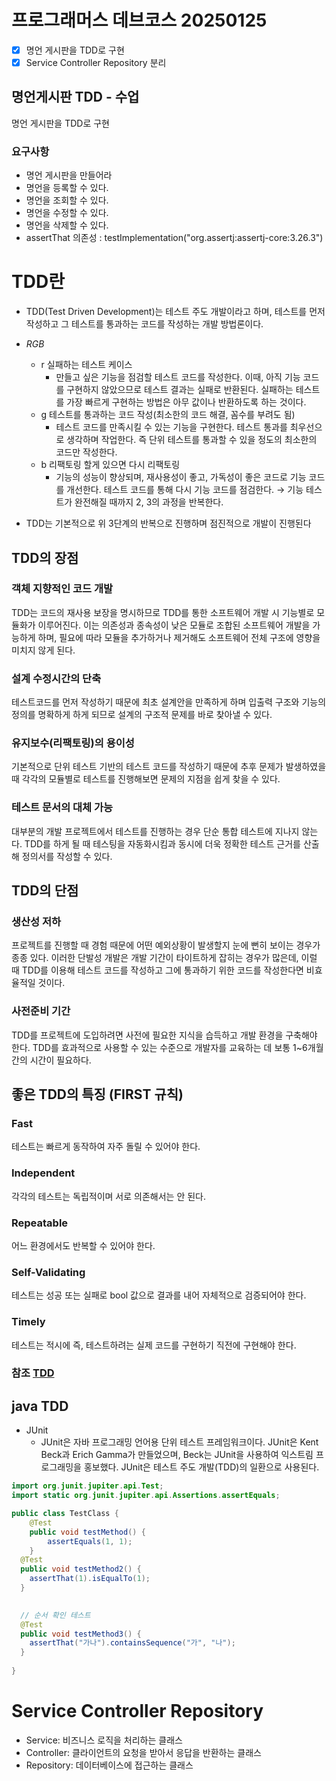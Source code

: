 # 프로그래머스 데브코스 20250125
- [X] 명언 게시판을 TDD로 구현
- [X] Service Controller Repository 분리

## 명언게시판 TDD - 수업
명언 게시판을 TDD로 구현

### 요구사항
- 명언 게시판을 만들어라
- 명언을 등록할 수 있다.
- 명언을 조회할 수 있다.
- 명언을 수정할 수 있다.
- 명언을 삭제할 수 있다.
- assertThat 의존성 : testImplementation("org.assertj:assertj-core:3.26.3")

# TDD란
- TDD(Test Driven Development)는 테스트 주도 개발이라고 하며, 테스트를 먼저 작성하고 그 테스트를 통과하는 코드를 작성하는 개발 방법론이다.

- *RGB*
  - r 실패하는 테스트 케이스
    - 만들고 싶은 기능을 점검할 테스트 코드를 작성한다. 이때, 아직 기능 코드를 구현하지 않았으므로 테스트 결과는 실패로 반환된다. 실패하는 테스트를 가장 빠르게 구현하는 방법은 아무 값이나 반환하도록 하는 것이다.
  - g 테스트를 통과하는 코드 작성(최소한의 코드 해결, 꼼수를 부려도 됨)
    - 테스트 코드를 만족시킬 수 있는 기능을 구현한다. 테스트 통과를 최우선으로 생각하며 작업한다. 즉 단위 테스트를 통과할 수 있을 정도의 최소한의 코드만 작성한다.
  - b 리팩토링 할게 있으면 다시 리팩토링
    - 기능의 성능이 향상되며, 재사용성이 좋고, 가독성이 좋은 코드로 기능 코드를 개선한다. 테스트 코드를 통해 다시 기능 코드를 점검한다. → 기능 테스트가 완전해질 때까지 2, 3의 과정을 반복한다.
  
- TDD는 기본적으로 위 3단계의 반복으로 진행하며 점진적으로 개발이 진행된다

## TDD의 장점 
### 객체 지향적인 코드 개발 
TDD는 코드의 재사용 보장을 명시하므로 TDD를 통한 소프트웨어 개발 시 기능별로 모듈화가 이루어진다. 이는 의존성과 종속성이 낮은 모듈로 조합된 소프트웨어 개발을 가능하게 하며, 필요에 따라 모듈을 추가하거나 제거해도 소프트웨어 전체 구조에 영향을 미치지 않게 된다.

### 설계 수정시간의 단축 
테스트코드를 먼저 작성하기 때문에 최초 설계안을 만족하게 하며 입출력 구조와 기능의 정의를 명확하게 하게 되므로 설계의 구조적 문제를 바로 찾아낼 수 있다.

### 유지보수(리팩토링)의 용이성 
기본적으로 단위 테스트 기반의 테스트 코드를 작성하기 때문에 추후 문제가 발생하였을 때 각각의 모듈별로 테스트를 진행해보면 문제의 지점을 쉽게 찾을 수 있다.

### 테스트 문서의 대체 가능
대부분의 개발 프로젝트에서 테스트를 진행하는 경우 단순 통합 테스트에 지나지 않는다. TDD를 하게 될 때 테스팅을 자동화시킴과 동시에 더욱 정확한 테스트 근거를 산출해 정의서를 작성할 수 있다.

## TDD의 단점 
### 생산성 저하 
프로젝트를 진행할 때 경험 때문에 어떤 예외상황이 발생할지 눈에 뻔히 보이는 경우가 종종 있다. 이러한 단발성 개발은 개발 기간이 타이트하게 잡히는 경우가 많은데, 이럴 때 TDD를 이용해 테스트 코드를 작성하고 그에 통과하기 위한 코드를 작성한다면 비효율적일 것이다.

### 사전준비 기간 
TDD를 프로젝트에 도입하려면 사전에 필요한 지식을 습득하고 개발 환경을 구축해야 한다. TDD를 효과적으로 사용할 수 있는 수준으로 개발자를 교육하는 데 보통 1~6개월간의 시간이 필요하다.

## 좋은 TDD의 특징 (FIRST 규칙) 
### Fast 
테스트는 빠르게 동작하여 자주 돌릴 수 있어야 한다.

### Independent 
각각의 테스트는 독립적이며 서로 의존해서는 안 된다.

### Repeatable 
어느 환경에서도 반복할 수 있어야 한다.

### Self-Validating 
테스트는 성공 또는 실패로 bool 값으로 결과를 내어 자체적으로 검증되어야 한다.

### Timely 
테스트는 적시에 즉, 테스트하려는 실제 코드를 구현하기 직전에 구현해야 한다.

### 참조 [TDD](https://incodom.kr/%ED%85%8C%EC%8A%A4%ED%8A%B8_%EC%A3%BC%EB%8F%84_%EA%B0%9C%EB%B0%9C)

## java TDD
- JUnit
  - JUnit은 자바 프로그래밍 언어용 단위 테스트 프레임워크이다. JUnit은 Kent Beck과 Erich Gamma가 만들었으며, Beck는 JUnit을 사용하여 익스트림 프로그래밍을 홍보했다. JUnit은 테스트 주도 개발(TDD)의 일환으로 사용된다.

```java
import org.junit.jupiter.api.Test;
import static org.junit.jupiter.api.Assertions.assertEquals;

public class TestClass {
    @Test
    public void testMethod() {
        assertEquals(1, 1);
    }
  @Test
  public void testMethod2() {
    assertThat(1).isEqualTo(1);
  }

  
  // 순서 확인 테스트
  @Test
  public void testMethod3() {
    assertThat("가나").containsSequence("가", "나");
  }
  
}

```

# Service Controller Repository
- Service: 비즈니스 로직을 처리하는 클래스
- Controller: 클라이언트의 요청을 받아서 응답을 반환하는 클래스
- Repository: 데이터베이스에 접근하는 클래스
